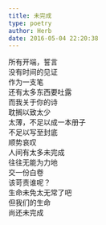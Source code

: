 ```yaml
---  
title: 未完成  
type: poetry  
author: Herb  
date: 2016-05-04 22:20:38    
---  
```

所有开端，誓言  
没有时间的见证  
作为一支笔  
还有太多东西要吐露  
而我关于你的诗  
耽搁以致太少  
太薄，不足以成一本册子  
不足以写至封底    
顺势哀叹  
人间有太多未完成  
往往无能为力地  
交一份白卷    
该苛责谁呢？  
生命未免太无常了吧  
但我们的生命  
尚还未完成